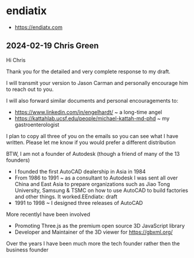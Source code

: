 # endiatix

* https://endiatx.com


## 2024-02-19 Chris Green

Hi Chris

Thank you for the detailed and very complete response to my draft.

I will transmit your version to Jason Carman and personally encourage him to reach out to you.

I will also forward similar documents and personal encouragements to:

* https://www.linkedin.com/in/engelhardt/ ~ a long-time angel
* https://kattahlab.ucsf.edu/people/michael-kattah-md-phd ~ my gastroenterologist

I plan to copy all three of you on the emails so you can see what I have written. Please let me know if you would prefer a different distribution

BTW, I am not a founder of Autodesk (though a friend of many of the 13 founders)

* I founded the first AutoCAD dealership in Asia in 1984
* From 1986 to 1991 ~ as a consultant to Autodesk I was sent all over China and East Asia to prepare organizations such as Jiao Tong University, Samsung & TSMC on how to use AutoCAD to build factories and other things. It worked.EEndiatx: draft
* 1991 to 1998 ~ I designed three releases of AutoCAD

More recentlyI have been involved

* Promoting Three.js as the premium open source 3D JavaScript library
* Developer and Maintainer of the 3D viewer for https://gbxml.org/

Over the years I have been much more the tech founder rather then the business founder